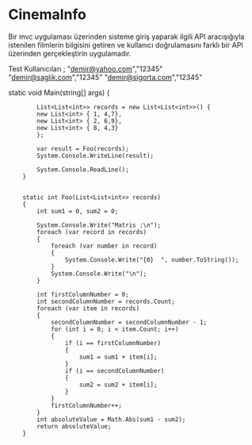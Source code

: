 # CinemaInfo
 Bir mvc uygulaması üzerinden sisteme giriş yaparak ilgili API aracışığıyla istenilen filmlerin bilgisini getiren ve kullanıcı doğrulamasını farklı bir API üzerinden gerçekleştirin uygulamadır.


 Test Kullanıcıları ; 
 "demir@yahoo.com","12345"
 "demir@saglik.com","12345"
 "demir@sigorta.com","12345"


  static void Main(string[] args)
        {
            

            List<List<int>> records = new List<List<int>>() {
            new List<int> { 1, 4,7},
            new List<int> { 2, 6,9},
            new List<int> { 8, 4,3}
            };

            var result = Foo(records);
            System.Console.WriteLine(result);

            System.Console.ReadLine();
        }


        static int Foo(List<List<int>> records)
        {
            int sum1 = 0, sum2 = 0;

            System.Console.Write("Matris :\n");
            foreach (var record in records)
            {
                foreach (var number in record)
                {
                    System.Console.Write("{0}  ", number.ToString());
                }
                System.Console.Write("\n");
            }

            int firstColumnNumber = 0;
            int secondColumnNumber = records.Count;
            foreach (var item in records)
            {
                secondColumnNumber = secondColumnNumber - 1;
                for (int i = 0; i < item.Count; i++)
                {
                    if (i == firstColumnNumber)
                    {
                        sum1 = sum1 + item[i];
                    }
                    if (i == secondColumnNumber)
                    {
                        sum2 = sum2 + item[i];
                    }
                }
                firstColumnNumber++;
            }
            int absoluteValue = Math.Abs(sum1 - sum2);
            return absoluteValue;
        }
